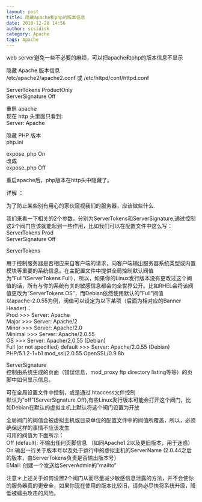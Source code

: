 ```yaml
---
layout: post
title: 隐藏apache和php的版本信息
date: 2010-12-28 14:56
author: scsidisk
category: Apache
tags: Apache
---
```


web server避免一些不必要的麻烦，可以把apache和php的版本信息不显示

隐藏 Apache 版本信息  
/etc/apache2/apache2.conf 或 /etc/httpd/conf/httpd.conf

ServerTokens ProductOnly  
ServerSignature Off

重启 apache  
现在 http 头里面只看到:  
Server: Apache

隐藏 PHP 版本  
php.ini

expose\_php On  
改成  
expose\_php Off

重启apache后，php版本在http头中隐藏了。

详解 ：

为了防止某些别有用心的家伙窥视我们的服务器，应该做些什么.  

我们来看一下相关的2个参数，分别为ServerTokens和ServerSignature,通过控制这2个阀门应该就能起到一些作用，比如我们可以在配置文件中这么写：  
ServerTokens Prod  
ServerSignature Off

ServerTokens  

用于控制服务器是否相应来自客户端的请求，向客户端输出服务器系统类型或内置模块等重要的系统信息。在主配置文件中提供全局控制默认阀值为”Full”(ServerTokens
Full），所以，如果你的Linux发行版本没有更改过这个阀值的话，所有与你的系统有关的敏感信息都会向全世界公开。比如RHEL会将该阀值更改为”ServerTokens
OS”，而Debian依然使用默认的”Full”阀值  
以apache-2.0.55为例，阀值可以设定为以下某项（后面为相对应的Banner
Header)：  
Prod \>\>\> Server: Apache  
Major \>\>\> Server: Apache/2  
Minor \>\>\> Server: Apache/2.0  
Minimal \>\>\> Server: Apache/2.0.55  
OS \>\>\> Server: Apache/2.0.55 (Debian)  
Full (or not specified) default \>\>\> Server: Apache/2.0.55 (Debian)
PHP/5.1.2-1+b1 mod\_ssl/2.0.55 OpenSSL/0.9.8b

ServerSignature  
控制由系统生成的页面（错误信息，mod\_proxy ftp directory
listing等等）的页脚中如何显示信息。

可在全局设置文件中控制，或是通过.htaccess文件控制  
默认为”off”(ServerSignature
Off),有些Linux发行版本可能会打开这个阀门，比如Debian在默认的虚拟主机上默认将这个阀门设置为开放  

全局阀门的阀值会被虚拟主机或目录单位的配置文件中的阀值所覆盖，所以，必须确保这样的事情不应该发生  
可用的阀值为下面所示：  
Off (default): 不输出任何页脚信息
（如同Apache1.2以及更旧版本，用于迷惑）  
On:输出一行关于版本号以及处于运行中的虚拟主机的ServerName
(2.0.44之后的版本，由ServerTokens负责是否输出版本号）  
EMail: 创建一个发送给ServerAdmin的”mailto”

注意＊上述关于如何设置2个阀门从而尽量减少敏感信息泄露的方法，并不会使你的服务器真的更安全，如果你现在使用的版本比较旧，请务必尽快将系统升级，降低被蠕虫攻击的风险。
